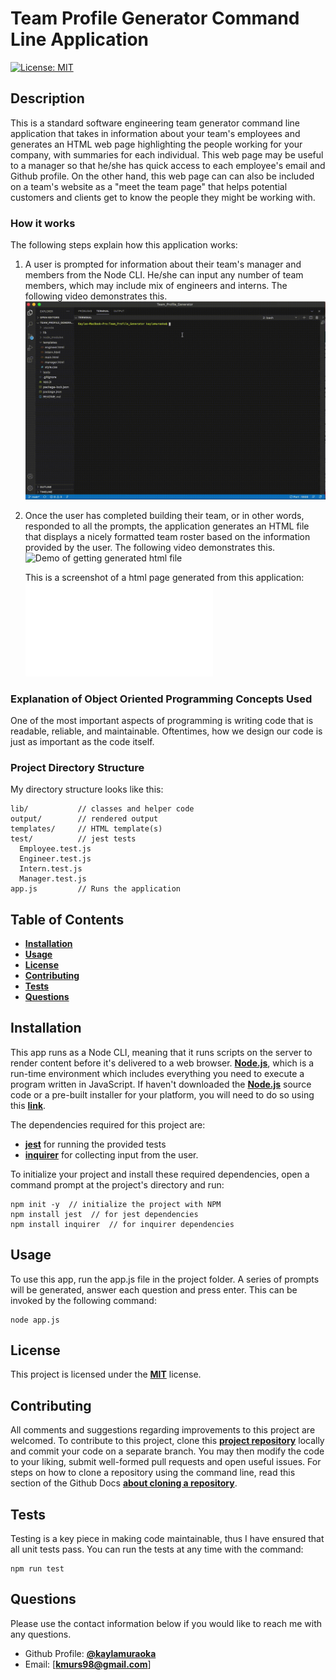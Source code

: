# Team Profile Generator Command Line Application

[![License: MIT](https://img.shields.io/badge/License-MIT-yellow.svg)](https://opensource.org/licenses/MIT)

## Description

This is a standard software engineering team generator command line application that takes in information about your team's employees and generates an HTML web page highlighting the people working for your company, with summaries for each individual. This web page may be useful to a manager so that he/she has quick access to each employee's email and Github profile. On the other hand, this web page can can also be included on a team's website as a "meet the team page" that helps potential customers and clients get to know the people they might be working with.

### How it works

The following steps explain how this application works:

1. A user is prompted for information about their team's manager and members from the Node CLI. He/she can input any number of team members, which may include mix of engineers and interns. The following video demonstrates this.
   ![Demo Gif of inquirer prompts](assets/demo_run_app.gif)

2. Once the user has completed building their team, or in other words, responded to all the prompts, the application generates an HTML file that displays a nicely formatted team roster based on the information provided by the user. The following video demonstrates this.
   ![Demo of getting generated html file](assets/demo_run_app_pt_2.gif)

   This is a screenshot of a html page generated from this application:
   ![Screeenshot_of_html_page](assets/screenshot_of_page.pdf)

### Explanation of Object Oriented Programming Concepts Used

One of the most important aspects of programming is writing code that is readable, reliable, and maintainable. Oftentimes, how we design our code is just as important as the code itself.

### Project Directory Structure

My directory structure looks like this:

```
lib/           // classes and helper code
output/        // rendered output
templates/     // HTML template(s)
test/          // jest tests
  Employee.test.js
  Engineer.test.js
  Intern.test.js
  Manager.test.js
app.js         // Runs the application
```

## Table of Contents

- [**Installation**](#installation)
- [**Usage**](#usage)
- [**License**](#license)
- [**Contributing**](#contributing)
- [**Tests**](#tests)
- [**Questions**](#questions)

## Installation

This app runs as a Node CLI, meaning that it runs scripts on the server to render content before it's delivered to a web browser. [**Node.js**](https://nodejs.org/en/download/), which is a run-time environment which includes everything you need to execute a program written in JavaScript. If haven't downloaded the [**Node.js**](https://nodejs.org/en/download/) source code or a pre-built installer for your platform, you will need to do so using this [**link**](https://nodejs.org/en/download/).

The dependencies required for this project are:

- [**jest**](https://jestjs.io/) for running the provided tests
- [**inquirer**](https://www.npmjs.com/package/inquirer) for collecting input from the user.

To initialize your project and install these required dependencies, open a command prompt at the project's directory and run:

```
npm init -y  // initialize the project with NPM
npm install jest  // for jest dependencies
npm install inquirer  // for inquirer dependencies
```

## Usage

To use this app, run the app.js file in the project folder. A series of prompts will be generated, answer each question and press enter.
This can be invoked by the following command:

```
node app.js
```

## License

This project is licensed under the [**MIT**](https://opensource.org/licenses/MIT) license.

## Contributing

All comments and suggestions regarding improvements to this project are welcomed. To contribute to this project, clone this [**project repository**](https://github.com/kaylamuraoka/Team_Profile_Generator) locally and commit your code on a separate branch. You may then modify the code to your liking, submit well-formed pull requests and open useful issues. For steps on how to clone a repository using the command line, read this section of the Github Docs [**about cloning a repository**](https://docs.github.com/en/free-pro-team@latest/github/creating-cloning-and-archiving-repositories/cloning-a-repository#about-cloning-a-repository).

## Tests

Testing is a key piece in making code maintainable, thus I have ensured that all unit tests pass.
You can run the tests at any time with the command:

```
npm run test
```

## Questions

Please use the contact information below if you would like to reach me with any questions.

- Github Profile: [**@kaylamuraoka**](https://github.com/kaylamuraoka)
- Email: [**kmurs98@gmail.com**]
